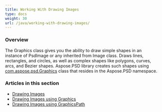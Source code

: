 ```yaml
---
title: Working With Drawing Images
type: docs
weight: 30
url: /java/working-with-drawing-images/
---
```



### **Overview**
The Graphics class gives you the ability to draw simple shapes in an instance of PsdImage or any inherited from Image class. Draws lines, rectangles, and circles, as well as complex shapes like polygons, curves, arcs, and Bezier shapes. Aspose.PSD library creates such shapes using [com.aspose.psd.Graphics](https://apireference.aspose.com/psd/java/com.aspose.psd.class-use/Graphics) class that resides in the Aspose.PSD namespace.


### **Articles in this section**
- [Drawing Images](/psd/java/drawing-images/)
- [Drawing Images using Graphics](/psd/java/drawing-images-using-graphics/)
- [Drawing Images using GraphicsPath](/psd/java/drawing-images-using-graphicspath/)

